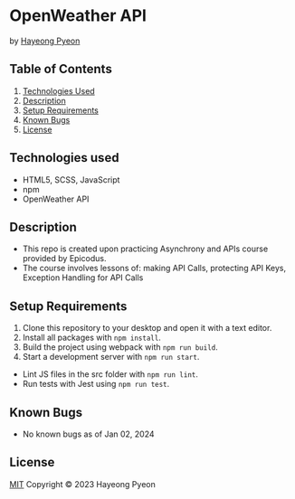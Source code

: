 # OpenWeather API
by [Hayeong Pyeon](https://www.hayeong.website)

## Table of Contents

1. [Technologies Used](#technologies-used)
2. [Description](#description)
3. [Setup Requirements](#setup-requirements)
4. [Known Bugs](#known-bugs)
5. [License](#license)

## Technologies used
- HTML5, SCSS, JavaScript
- npm
- OpenWeather API

## Description
- This repo is created upon practicing Asynchrony and APIs course provided by Epicodus. 
- The course involves lessons of: making API Calls, protecting API Keys, Exception Handling for API Calls

## Setup Requirements
1. Clone this repository to your desktop and open it with a text editor.
2. Install all packages with `npm install`.
3. Build the project using webpack with `npm run build`.
4. Start a development server with `npm run start`.
* Lint JS files in the src folder with `npm run lint`.
* Run tests with Jest using `npm run test`.

## Known Bugs
- No known bugs as of Jan 02, 2024

## License
[MIT](/LICENSE.txt) Copyright © 2023 Hayeong Pyeon